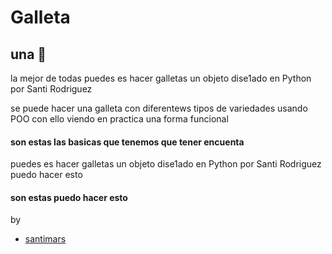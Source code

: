# Galleta
## una 🍪
la mejor de todas 
puedes es hacer galletas un objeto dise1ado en Python por Santi Rodriguez 

se puede hacer una galleta con diferentews tipos de variedades usando POO con ello viendo en practica una forma funcional
#### son estas las basicas que tenemos que tener encuenta
puedes es hacer galletas un objeto dise1ado en Python por Santi Rodriguez puedo hacer esto
#### son estas puedo hacer esto

by 
- [santimars](https://github.com/santimars)

